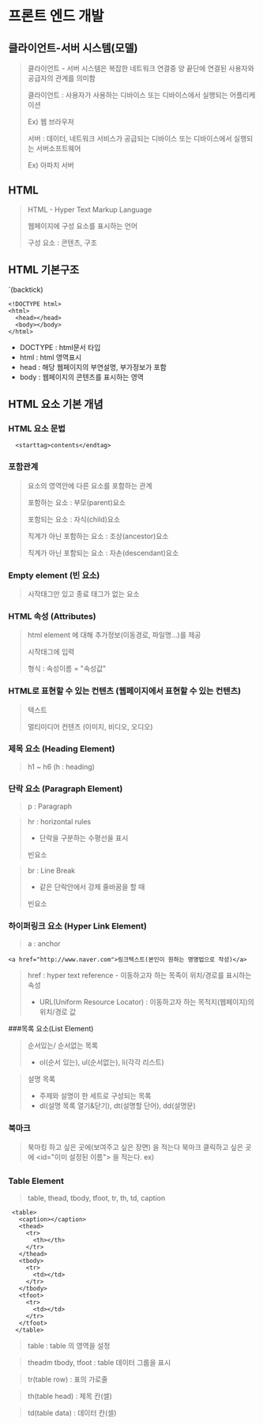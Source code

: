 # 프론트 엔드 개발
## 클라이언트-서버 시스템(모델)

> 클라이언트 - 서버 시스템은 복잡한 네트워크 연결중 양 끝단에 연결된 사용자와 공급자의 관계를 의미함
> 
> 클라이언트 : 사용자가 사용하는 디바이스 또는 디바이스에서 실행되는 어플리케이션
> 
> Ex) 웹 브라우저
> 
> 서버 : 데이터, 네트워크 서비스가 공급되는 디바이스 또는 디바이스에서 실행되는 서버소프트웨어
> 
> Ex) 아파치 서버

## HTML
> HTML - Hyper Text Markup Language
> 
> 웹페이지에 구성 요소를 표시하는 언어
> 
> 구성 요소 : 콘텐츠, 구조

## HTML 기본구조

`(backtick)

```
<!DOCTYPE html>
<html>
  <head></head>
  <body></body>
</html>
```

- DOCTYPE : html문서 타입
- html : html 영역표시
- head : 해당 웹페이지의 부연설명, 부가정보가 포함
- body : 웹페이지의 콘텐츠를 표시하는 영역

## HTML 요소 기본 개념

### HTML 요소 문법
 
 ```
   <starttag>contents</endtag>
 ```
 
 ### 포함관계
 
 > 요소의 영역안에 다른 요소를 포함하는 관계
 > 
 > 포함하는 요소 : 부모(parent)요소
 > 
 > 포함되는 요소 : 자식(child)요소
 > 
 > 직계가 아닌 포함하는 요소 : 조상(ancestor)요소
 > 
 > 직계가 아닌 포함되는 요소 : 자손(descendant)요소 

### Empty element (빈 요소)
> 시작태그만 있고 종료 태그가 없는 요소

### HTML 속성 (Attributes)
> html element 에 대해 추가정보(이동경로, 파일명...)를 제공
> 
> 시작태그에 입력
> 
> 형식 : 속성이름 = "속성값"

### HTML로 표현할 수 있는 컨텐츠 (웹페이지에서 표현할 수 있는 컨텐츠)
> 텍스트
> 
> 멀티미디어 컨텐츠 (이미지, 비디오, 오디오)

### 제목 요소 (Heading Element)
> h1 ~ h6 (h : heading)

### 단락 요소 (Paragraph Element)
> p : Paragraph

> hr : horizontal rules
> 
> - 단락을 구분하는 수평선을 표시
> 
> 빈요소

> br : Line Break
> 
> - 같은 단락안에서 강제 줄바꿈을 할 때
> 
> 빈요소

### 하이퍼링크 요소 (Hyper Link Element)
> a : anchor

```
<a href="http://www.naver.com">링크텍스트(본인이 원하는 명명법으로 작성)</a>
```

> href : hyper text reference - 이동하고자 하는 목족이 위치/경로를 표시하는 속성
> 
> - URL(Uniform Resource Locator) : 이동하고자 하는 목적지(웹페이지)의 위치/경로 값

###목록 요소(List Element)
> 순서있는/ 순서없는 목록
> - ol(순서 있는), ul(순서없는), li(각각 리스트)

> 설명 목록
> - 주제와 설명이 한 세트로 구성되는 목록
> - dl(설명 목록 열기&닫기), dt(설명할 단어), dd(설명문)

### 북마크
> 북마킹 하고 싶은 곳에(보여주고 싶은 장면) <a href="#적당한 이름"> </a> 을 적는다
> 북마크 클릭하고 싶은 곳에 <id="이미 설정된 이름"> 을 적는다. ex) <h2 id="적당한 이름">

### Table Element
> table, thead, tbody, tfoot, tr, th, td, caption

  
```  
 <table>
   <caption></caption>
   <thead>
     <tr>
       <th></th>
     </tr>
   </thead>
   <tbody>
     <tr>
       <td></td>
     </tr>
   </tbody>
   <tfoot>
     <tr>
       <td></td>
     </tr>
   </tfoot>
  </table>
```

> table : table 의 영역을 설정
  
> theadm tbody, tfoot : table 데이터 그룹을 표시
  
> tr(table row) : 표의 가로줄
  
  > th(table head) : 제목 칸(셀)
  
  > td(table data) : 데이터 칸(셀)
 

